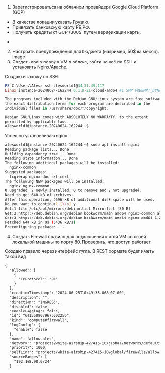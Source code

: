 1. Зарегистрироваться на облачном провайдере Google Cloud Platform (GCP)
- В качестве локации указать Грузию.
- Привязать банковскую карту РБ/РФ.
- Получить кредиты от GCP (300$) путем верификации карты.
+
2. Настроить предупреждения для бюджета (например, 50$ на месяц).
image
3. Создать свою первую VM в облаке, зайти на неё по SSH и установить Nginx/Apache.


Создаю и захожу по SSH
```powershell
PS C:\Users\Ales> ssh alesworld1@34.31.49.117
Linux instance-20240624-162244 6.1.0-21-cloud-amd64 #1 SMP PREEMPT_DYNAMIC Debian 6.1.90-1 (2024-05-03) x86_64

The programs included with the Debian GNU/Linux system are free software;
the exact distribution terms for each program are described in the
individual files in /usr/share/doc/*/copyright.

Debian GNU/Linux comes with ABSOLUTELY NO WARRANTY, to the extent
permitted by applicable law.
alesworld1@instance-20240624-162244:~$
```
Успешно устанавливаю nginx
```bash
alesworld1@instance-20240624-162244:~$ sudo apt install nginx
Reading package lists... Done
Building dependency tree... Done
Reading state information... Done
The following additional packages will be installed:
  nginx-common
Suggested packages:
  fcgiwrap nginx-doc ssl-cert
The following NEW packages will be installed:
  nginx nginx-common
0 upgraded, 2 newly installed, 0 to remove and 2 not upgraded.
Need to get 640 kB of archives.
After this operation, 1696 kB of additional disk space will be used.
Do you want to continue? [Y/n] y
Get:1 file:/etc/apt/mirrors/debian.list Mirrorlist [30 B]
Get:2 https://deb.debian.org/debian bookworm/main amd64 nginx-common all 1.22.1-9 [112 kB]
Get:3 https://deb.debian.org/debian bookworm/main amd64 nginx amd64 1.22.1-9 [527 kB]
Fetched 640 kB in 0s (1436 kB/s)
Preconfiguring packages ...
```

4. Создать Firewall правило для подключения к этой VM со своей локальной машины по порту 80. Проверить, что доступ работает.

Создаю правило через интерфейс гугла. В REST формате будет иметь такой вид
```rest
{
  "allowed": [
    {
      "IPProtocol": "80"
    }
  ],
  "creationTimestamp": "2024-06-25T10:49:35.068-07:00",
  "description": "",
  "direction": "INGRESS",
  "disabled": false,
  "enableLogging": false,
  "id": "6415509079675202256",
  "kind": "compute#firewall",
  "logConfig": {
    "enable": false
  },
  "name": "allow-ales",
  "network": "projects/white-airship-427415-i0/global/networks/default",
  "priority": 1000,
  "selfLink": "projects/white-airship-427415-i0/global/firewalls/allow-ales",
  "sourceRanges": [
    "192.168.98.0/24"
  ]
```